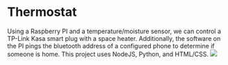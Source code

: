 # Thermostat
Using a Raspberry PI and a temperature/moisture sensor, we can control a TP-Link Kasa smart plug with a space heater. 
Additionally, the software on the PI pings the bluetooth address of a configured phone to determine if someone is home. 
This project uses NodeJS, Python, and HTML/CSS. 
![](https://i.imgur.com/nCKgPEk.jpg)
